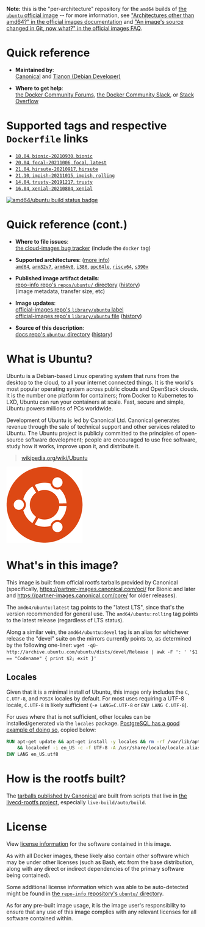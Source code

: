 <!--

********************************************************************************

WARNING:

    DO NOT EDIT "ubuntu/README.md"

    IT IS AUTO-GENERATED

    (from the other files in "ubuntu/" combined with a set of templates)

********************************************************************************

-->

**Note:** this is the "per-architecture" repository for the `amd64` builds of [the `ubuntu` official image](https://hub.docker.com/_/ubuntu) -- for more information, see ["Architectures other than amd64?" in the official images documentation](https://github.com/docker-library/official-images#architectures-other-than-amd64) and ["An image's source changed in Git, now what?" in the official images FAQ](https://github.com/docker-library/faq#an-images-source-changed-in-git-now-what).

# Quick reference

-	**Maintained by**:  
	[Canonical](https://launchpad.net/cloud-images) and [Tianon (Debian Developer)](https://github.com/tianon/docker-brew-ubuntu-core)

-	**Where to get help**:  
	[the Docker Community Forums](https://forums.docker.com/), [the Docker Community Slack](https://dockr.ly/slack), or [Stack Overflow](https://stackoverflow.com/search?tab=newest&q=docker)

# Supported tags and respective `Dockerfile` links

-	[`18.04`, `bionic-20210930`, `bionic`](https://github.com/tianon/docker-brew-ubuntu-core/blob/b5a2c2a86e9dc83ef3a21551ea97e351697ed2d7/bionic/Dockerfile)
-	[`20.04`, `focal-20211006`, `focal`, `latest`](https://github.com/tianon/docker-brew-ubuntu-core/blob/b5a2c2a86e9dc83ef3a21551ea97e351697ed2d7/focal/Dockerfile)
-	[`21.04`, `hirsute-20210917`, `hirsute`](https://github.com/tianon/docker-brew-ubuntu-core/blob/b5a2c2a86e9dc83ef3a21551ea97e351697ed2d7/hirsute/Dockerfile)
-	[`21.10`, `impish-20211015`, `impish`, `rolling`](https://github.com/tianon/docker-brew-ubuntu-core/blob/b5a2c2a86e9dc83ef3a21551ea97e351697ed2d7/impish/Dockerfile)
-	[`14.04`, `trusty-20191217`, `trusty`](https://github.com/tianon/docker-brew-ubuntu-core/blob/b5a2c2a86e9dc83ef3a21551ea97e351697ed2d7/trusty/Dockerfile)
-	[`16.04`, `xenial-20210804`, `xenial`](https://github.com/tianon/docker-brew-ubuntu-core/blob/b5a2c2a86e9dc83ef3a21551ea97e351697ed2d7/xenial/Dockerfile)

[![amd64/ubuntu build status badge](https://img.shields.io/jenkins/s/https/doi-janky.infosiftr.net/job/multiarch/job/amd64/job/ubuntu.svg?label=amd64/ubuntu%20%20build%20job)](https://doi-janky.infosiftr.net/job/multiarch/job/amd64/job/ubuntu/)

# Quick reference (cont.)

-	**Where to file issues**:  
	[the cloud-images bug tracker](https://bugs.launchpad.net/cloud-images) (include the `docker` tag)

-	**Supported architectures**: ([more info](https://github.com/docker-library/official-images#architectures-other-than-amd64))  
	[`amd64`](https://hub.docker.com/r/amd64/ubuntu/), [`arm32v7`](https://hub.docker.com/r/arm32v7/ubuntu/), [`arm64v8`](https://hub.docker.com/r/arm64v8/ubuntu/), [`i386`](https://hub.docker.com/r/i386/ubuntu/), [`ppc64le`](https://hub.docker.com/r/ppc64le/ubuntu/), [`riscv64`](https://hub.docker.com/r/riscv64/ubuntu/), [`s390x`](https://hub.docker.com/r/s390x/ubuntu/)

-	**Published image artifact details**:  
	[repo-info repo's `repos/ubuntu/` directory](https://github.com/docker-library/repo-info/blob/master/repos/ubuntu) ([history](https://github.com/docker-library/repo-info/commits/master/repos/ubuntu))  
	(image metadata, transfer size, etc)

-	**Image updates**:  
	[official-images repo's `library/ubuntu` label](https://github.com/docker-library/official-images/issues?q=label%3Alibrary%2Fubuntu)  
	[official-images repo's `library/ubuntu` file](https://github.com/docker-library/official-images/blob/master/library/ubuntu) ([history](https://github.com/docker-library/official-images/commits/master/library/ubuntu))

-	**Source of this description**:  
	[docs repo's `ubuntu/` directory](https://github.com/docker-library/docs/tree/master/ubuntu) ([history](https://github.com/docker-library/docs/commits/master/ubuntu))

# What is Ubuntu?

Ubuntu is a Debian-based Linux operating system that runs from the desktop to the cloud, to all your internet connected things. It is the world's most popular operating system across public clouds and OpenStack clouds. It is the number one platform for containers; from Docker to Kubernetes to LXD, Ubuntu can run your containers at scale. Fast, secure and simple, Ubuntu powers millions of PCs worldwide.

Development of Ubuntu is led by Canonical Ltd. Canonical generates revenue through the sale of technical support and other services related to Ubuntu. The Ubuntu project is publicly committed to the principles of open-source software development; people are encouraged to use free software, study how it works, improve upon it, and distribute it.

> [wikipedia.org/wiki/Ubuntu](https://en.wikipedia.org/wiki/Ubuntu)

![logo](https://raw.githubusercontent.com/docker-library/docs/01c12653951b2fe592c1f93a13b4e289ada0e3a1/ubuntu/logo.png)

# What's in this image?

This image is built from official rootfs tarballs provided by Canonical (specifically, https://partner-images.canonical.com/oci/ for Bionic and later and https://partner-images.canonical.com/core/ for older releases).

The `amd64/ubuntu:latest` tag points to the "latest LTS", since that's the version recommended for general use. The `amd64/ubuntu:rolling` tag points to the latest release (regardless of LTS status).

Along a similar vein, the `amd64/ubuntu:devel` tag is an alias for whichever release the "devel" suite on the mirrors currently points to, as determined by the following one-liner: `wget -qO- http://archive.ubuntu.com/ubuntu/dists/devel/Release | awk -F ': ' '$1 == "Codename" { print $2; exit }'`

## Locales

Given that it is a minimal install of Ubuntu, this image only includes the `C`, `C.UTF-8`, and `POSIX` locales by default. For most uses requiring a UTF-8 locale, `C.UTF-8` is likely sufficient (`-e LANG=C.UTF-8` or `ENV LANG C.UTF-8`).

For uses where that is not sufficient, other locales can be installed/generated via the `locales` package. [PostgreSQL has a good example of doing so](https://github.com/docker-library/postgres/blob/69bc540ecfffecce72d49fa7e4a46680350037f9/9.6/Dockerfile#L21-L24), copied below:

```dockerfile
RUN apt-get update && apt-get install -y locales && rm -rf /var/lib/apt/lists/* \
	&& localedef -i en_US -c -f UTF-8 -A /usr/share/locale/locale.alias en_US.UTF-8
ENV LANG en_US.utf8
```

# How is the rootfs built?

The [tarballs published by Canonical](https://partner-images.canonical.com/oci/) are built from scripts that live in [the livecd-rootfs project](https://code.launchpad.net/~ubuntu-core-dev/livecd-rootfs/+git/livecd-rootfs/+ref/ubuntu/master), especially `live-build/auto/build`.

# License

View [license information](https://www.ubuntu.com/about/about-ubuntu/licensing) for the software contained in this image.

As with all Docker images, these likely also contain other software which may be under other licenses (such as Bash, etc from the base distribution, along with any direct or indirect dependencies of the primary software being contained).

Some additional license information which was able to be auto-detected might be found in [the `repo-info` repository's `ubuntu/` directory](https://github.com/docker-library/repo-info/tree/master/repos/ubuntu).

As for any pre-built image usage, it is the image user's responsibility to ensure that any use of this image complies with any relevant licenses for all software contained within.
